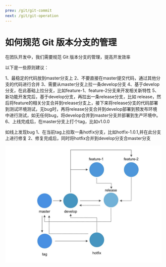 ```yaml
---
prev: /git/git-commit
next: /git/git-operation
---
```


# 如何规范 Git 版本分支的管理

在团队开发中，我们需要规范 Git 版本分支的管理，提高开发效率

以下是一些原则建议：

1、最稳定的代码放到master分支上
2、不要直接在master提交代码，通过其他分支的代码进行合并
3、需要从master分支上拉一条develop分支
4、基于develop分支，在此基础上拉分支，比如feature-1、feature-2分支来开发相关新特性
5、新功能开发完后，基于develop分支，再拉出一条release分支，比如 release，然后将feature的相关分支合并到release分支上，接下来将release分支的代码部署到测试环境测试，无bug时，再将release分支合并到develop部署到预发布环境中进行测试，如无任何bug，将develop合并到master分支并部署到生产环境中。
6、上线完成后，在master分支上打个tag，比如v1.0.0

如线上发现bug
1、在当前tag上拉取一条hotfix分支，比如hotfix-1.0.1,并在此分支上进行修复
2、修复完成后，同时将hotfix合并到develop分支合master分支

![git-flow](../images/javascript/git-flow.jpg)